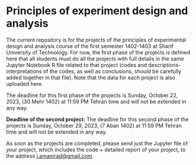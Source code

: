 # Principles of experiment design and analysis

The current repository is for the projects of the principles of experimental design and analysis course of the first semester 1402-1403 at Sharif University of Technology. For now, the first phase of the projects is defined here that all students must do all the projects with full details in the same Jupyter Notebook R file related to that project (codes and descriptions-interpretations of the codes, as well as conclusions, should be carefully added together in that file). Note that the data for each project is also uploaded here.

The deadline for this first phase of the projects is Sunday, October 22, 2023, (30 Mehr 1402) at 11:59 PM Tehran time and will not be extended in any way.

**Deadline of the second project:** The deadline for this second phase of the projects is Sunday, October 29, 2023, (7 Aban 1402) at 11:59 PM Tehran time and will not be extended in any way.

As soon as the projects are completed, please send just the Jupyter file of your project, which includes the code + detailed report of your project, to the address j.amanirad@gmail.com.
